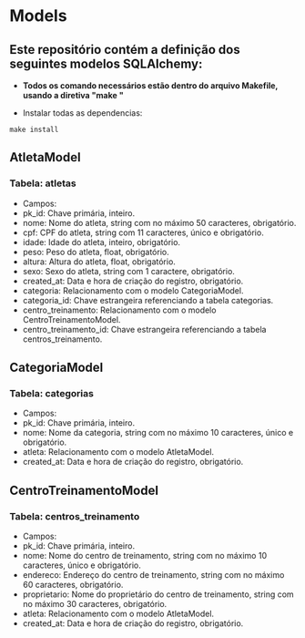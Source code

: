 # Models
## Este repositório contém a definição dos seguintes modelos SQLAlchemy:

- **Todos os comando necessários estão dentro do arquivo Makefile, usando a diretiva "make <parametro>"**

- Instalar todas as dependencias:

```shell
make install
```

## AtletaModel
### Tabela: atletas
- Campos:
- pk_id: Chave primária, inteiro.
- nome: Nome do atleta, string com no máximo 50 caracteres, obrigatório.
- cpf: CPF do atleta, string com 11 caracteres, único e obrigatório.
- idade: Idade do atleta, inteiro, obrigatório.
- peso: Peso do atleta, float, obrigatório.
- altura: Altura do atleta, float, obrigatório.
- sexo: Sexo do atleta, string com 1 caractere, obrigatório.
- created_at: Data e hora de criação do registro, obrigatório.
- categoria: Relacionamento com o modelo CategoriaModel.
- categoria_id: Chave estrangeira referenciando a tabela categorias.
- centro_treinamento: Relacionamento com o modelo CentroTreinamentoModel.
- centro_treinamento_id: Chave estrangeira referenciando a tabela centros_treinamento.

## CategoriaModel
### Tabela: categorias
- Campos:
- pk_id: Chave primária, inteiro.
- nome: Nome da categoria, string com no máximo 10 caracteres, único e obrigatório.
- atleta: Relacionamento com o modelo AtletaModel.
- created_at: Data e hora de criação do registro, obrigatório.

## CentroTreinamentoModel
### Tabela: centros_treinamento
- Campos:
- pk_id: Chave primária, inteiro.
- nome: Nome do centro de treinamento, string com no máximo 10 caracteres, único e obrigatório.
- endereco: Endereço do centro de treinamento, string com no máximo 60 caracteres, obrigatório.
- proprietario: Nome do proprietário do centro de treinamento, string com no máximo 30 caracteres, obrigatório.
- atleta: Relacionamento com o modelo AtletaModel.
- created_at: Data e hora de criação do registro, obrigatório.